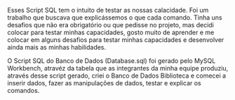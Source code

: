 Esses Script SQL tem o intuito de testar as nossas calacidade.
Foi um trabalho que buscava que explicássemos o que cada comando.
Tinha uns desafios que não era obrigatório ou que pedisse no projeto,
mas decidi colocar para testar minhas capacidades, gosto muito de aprender 
e me colocar em alguns desafios para testar minhas capacidades e desenvolver
ainda mais as minhas habilidades.

O Script SQL do Banco de Dados (Database.sql) foi gerado pelo MySQL Workbench,
atravéz da tabela que as integrantes da minha equipe produziu, 
através desse script gerado, criei o Banco de Dados Biblioteca e comecei a 
inserir dados, fazer as manipulações de dados, testar e explicar os comandos.

